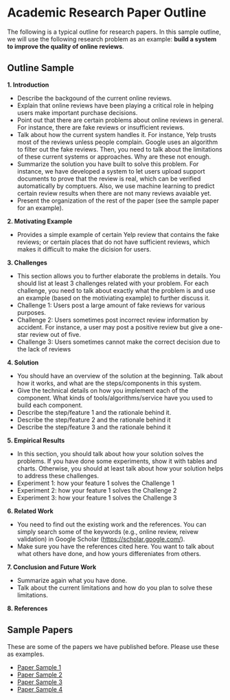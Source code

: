 # Academic Research Paper Outline
The following is a typical outline for research papers. In this sample outline, we will use the following research problem as an example: **build a system to improve the quality of online reviews**.

## Outline Sample

**1. Introduction**
- Describe the backgound of the current online reviews. 
- Explain that online reviews have been playing a critical role in helping users make important purchase decisions.
- Point out that there are certain problems about online reviews in general. For instance, there are fake reviews or insufficient reviews.
- Talk about how the current system handles it. For instance, Yelp trusts most of the reviews unless people complain. Google uses an algorithm to filter out the fake reviews. Then, you need to talk about the limitations of these current systems or approaches. Why are these not enough.
- Summarize the solution you have built to solve this problem. For instance, we have developed a system to let users upload support documents to prove that the review is real, which can be verified automatically by comptuers. Also, we use machine learning to predict certain review results when there are not many reviews avaiable yet.
- Present the organization of the rest of the paper (see the sample paper for an example).

**2. Motivating Example**
- Provides a simple example of certain Yelp review that contains the fake reviews; or certain places that do not have sufficient reviews, which makes it difficult to make the dicision for users.

**3. Challenges**
- This section allows you to further elaborate the problems in details. You should list at least 3 challenges related with your problem. For each challenge, you need to talk about exactly what the problem is and use an example (based on the motiviating example) to further discuss it.
- Challenge 1: Users post a large amount of fake reviews for various purposes.
- Challenge 2: Users sometimes post incorrect review information by accident. For instance, a user may post a positive review but give a one-star review out of five.
- Challenge 3: Users sometimes cannot make the correct decision due to the lack of reviews 

**4. Solution**
- You should have an overview of the solution at the beginning. Talk about how it works, and what are the steps/components in this system.
- Give the technical details on how you implement each of the component. What kinds of tools/algorithms/service have you used to build each component. 
- Describe the step/feature 1 and the rationale behind it. 
- Describe the step/feature 2 and the rationale behind it
- Describe the step/feature 3 and the rationale behind it

**5. Empirical Results**
- In this section, you should talk about how your solution solves the problems. If you have done some experiments, show it with tables and charts. Otherwise, you should at least talk about how your solution helps to address these challenges.
- Experiment 1: how your feature 1 solves the Challenge 1
- Experiment 2: how your feature 1 solves the Challenge 2
- Experiment 3: how your feature 1 solves the Challenge 3

**6. Related Work**
- You need to find out the existing work and the references. You can simply search some of the keywords (e.g., online review, reivew validation) in Google Scholar (https://scholar.google.com/).
- Make sure you have the references cited here. You want to talk about what others have done, and how yours differeniates from others.

**7. Conclusion and Future Work**
- Summarize again what you have done.
- Talk about the current limitations and how do you plan to solve these limitations.

**8. References**

## Sample Papers
These are some of the papers we have published before. Please use these as examples.
- [Paper Sample 1](./samples/PaperSample1.pdf)
- [Paper Sample 2](./samples/PaperSample2.pdf)
- [Paper Sample 3](./samples/PaperSample3.pdf)
- [Paper Sample 4](./samples/PaperSample4.pdf)
